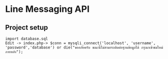# Line Messaging API

## Project setup
```
import database.sql
Edit -> index.php-> $conn = mysqli_connect('localhost', 'username', 'password','database') or die("ขออภัยครับ ขณะนี้ไม่สามารถติดต่อฐานข้อมูลได้ กรุณาเข้าชมใหม่ภายหลัง");
```

